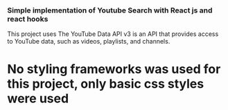 ### Simple implementation of Youtube Search with React js and react hooks

This project uses The YouTube Data API v3 is an API that provides access to YouTube data, such as videos, playlists, and channels.

# No styling frameworks was used for this project, only basic css styles were used
